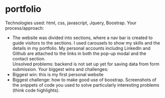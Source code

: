 # portfolio

Technologies used: html, css, javascript, Jquery, Boostrap.
Your process/approach: 
- The website was divided into sections, where a nav bar is created to guide visitors to the sections. I used carousels to show my skills and the details in my portfolio. My personal accounts includng LinkedIn and Github are attached to the links in both the pop-up modal and the contact section.  
Unsolved problems: backend is not set up yet for saving data from form submission.
Your biggest wins and challenges:
- Biggest win: this is my first personal website
- Biggest challenge: how to make good use of boostrap.
Screenshots of the snippets of code you used to solve particularly interesting problems (think code highlights).
